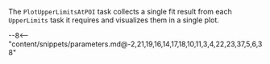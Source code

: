 The `PlotUpperLimitsAtPOI` task collects a single fit result from each `UpperLimits` task it requires and visualizes them in a single plot.

<div class="dhi_parameter_table">

--8<-- "content/snippets/parameters.md@-2,21,19,16,14,17,18,10,11,3,4,22,23,37,5,6,38"

</div>
